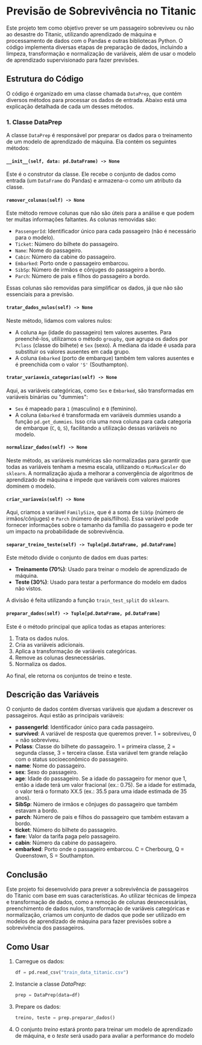 # Previsão de Sobrevivência no Titanic

Este projeto tem como objetivo prever se um passageiro sobreviveu ou não ao desastre do Titanic, utilizando aprendizado de máquina e processamento de dados com o Pandas e outras bibliotecas Python. O código implementa diversas etapas de preparação de dados, incluindo a limpeza, transformação e normalização de variáveis, além de usar o modelo de aprendizado supervisionado para fazer previsões.

## Estrutura do Código

O código é organizado em uma classe chamada `DataPrep`, que contém diversos métodos para processar os dados de entrada. Abaixo está uma explicação detalhada de cada um desses métodos.

### 1. **Classe DataPrep**

A classe `DataPrep` é responsável por preparar os dados para o treinamento de um modelo de aprendizado de máquina. Ela contém os seguintes métodos:

#### **`__init__(self, data: pd.DataFrame) -> None`**
Este é o construtor da classe. Ele recebe o conjunto de dados como entrada (um `DataFrame` do Pandas) e armazena-o como um atributo da classe.

#### **`remover_colunas(self) -> None`**
Este método remove colunas que não são úteis para a análise e que podem ter muitas informações faltantes. As colunas removidas são:
- `PassengerId`: Identificador único para cada passageiro (não é necessário para o modelo).
- `Ticket`: Número do bilhete do passageiro.
- `Name`: Nome do passageiro.
- `Cabin`: Número da cabine do passageiro.
- `Embarked`: Porto onde o passageiro embarcou.
- `SibSp`: Número de irmãos e cônjuges do passageiro a bordo.
- `Parch`: Número de pais e filhos do passageiro a bordo.

Essas colunas são removidas para simplificar os dados, já que não são essenciais para a previsão.

#### **`tratar_dados_nulos(self) -> None`**
Neste método, lidamos com valores nulos:
- A coluna `Age` (idade do passageiro) tem valores ausentes. Para preenchê-los, utilizamos o método `groupby`, que agrupa os dados por `Pclass` (classe do bilhete) e `Sex` (sexo). A mediana da idade é usada para substituir os valores ausentes em cada grupo.
- A coluna `Embarked` (porto de embarque) também tem valores ausentes e é preenchida com o valor `'S'` (Southampton).

#### **`tratar_variaveis_categorias(self) -> None`**
Aqui, as variáveis categóricas, como `Sex` e `Embarked`, são transformadas em variáveis binárias ou "dummies":
- `Sex` é mapeado para `1` (masculino) e `0` (feminino).
- A coluna `Embarked` é transformada em variáveis dummies usando a função `pd.get_dummies`. Isso cria uma nova coluna para cada categoria de embarque (`C`, `Q`, `S`), facilitando a utilização dessas variáveis no modelo.

#### **`normalizar_dados(self) -> None`**
Neste método, as variáveis numéricas são normalizadas para garantir que todas as variáveis tenham a mesma escala, utilizando o `MinMaxScaler` do `sklearn`. A normalização ajuda a melhorar a convergência de algoritmos de aprendizado de máquina e impede que variáveis com valores maiores dominem o modelo.

#### **`criar_variaveis(self) -> None`**
Aqui, criamos a variável `FamilySize`, que é a soma de `SibSp` (número de irmãos/cônjuges) e `Parch` (número de pais/filhos). Essa variável pode fornecer informações sobre o tamanho da família do passageiro e pode ter um impacto na probabilidade de sobrevivência.

#### **`separar_treino_teste(self) -> Tuple[pd.DataFrame, pd.DataFrame]`**
Este método divide o conjunto de dados em duas partes:
- **Treinamento (70%)**: Usado para treinar o modelo de aprendizado de máquina.
- **Teste (30%)**: Usado para testar a performance do modelo em dados não vistos.

A divisão é feita utilizando a função `train_test_split` do `sklearn`.

#### **`preparar_dados(self) -> Tuple[pd.DataFrame, pd.DataFrame]`**
Este é o método principal que aplica todas as etapas anteriores:
1. Trata os dados nulos.
2. Cria as variáveis adicionais.
3. Aplica a transformação de variáveis categóricas.
4. Remove as colunas desnecessárias.
5. Normaliza os dados.

Ao final, ele retorna os conjuntos de treino e teste.

## Descrição das Variáveis

O conjunto de dados contém diversas variáveis que ajudam a descrever os passageiros. Aqui estão as principais variáveis:

- **passengerId**: Identificador único para cada passageiro.
- **survived**: A variável de resposta que queremos prever. 1 = sobreviveu, 0 = não sobreviveu.
- **Pclass**: Classe do bilhete do passageiro. 1 = primeira classe, 2 = segunda classe, 3 = terceira classe. Esta variável tem grande relação com o status socioeconômico do passageiro.
- **name**: Nome do passageiro.
- **sex**: Sexo do passageiro.
- **age**: Idade do passageiro. Se a idade do passageiro for menor que 1, então a idade terá um valor fracional (ex.: 0.75). Se a idade for estimada, o valor terá o formato XX.5 (ex.: 35.5 para uma idade estimada de 35 anos).
- **SibSp**: Número de irmãos e cônjuges do passageiro que também estavam a bordo.
- **parch**: Número de pais e filhos do passageiro que também estavam a bordo.
- **ticket**: Número do bilhete do passageiro.
- **fare**: Valor da tarifa paga pelo passageiro.
- **cabin**: Número da cabine do passageiro.
- **embarked**: Porto onde o passageiro embarcou. C = Cherbourg, Q = Queenstown, S = Southampton.

## Conclusão

Este projeto foi desenvolvido para prever a sobrevivência de passageiros do Titanic com base em suas características. Ao utilizar técnicas de limpeza e transformação de dados, como a remoção de colunas desnecessárias, preenchimento de dados nulos, transformação de variáveis categóricas e normalização, criamos um conjunto de dados que pode ser utilizado em modelos de aprendizado de máquina para fazer previsões sobre a sobrevivência dos passageiros.

## Como Usar

1. Carregue os dados:
   ```python
   df = pd.read_csv("train_data_titanic.csv")

2. Instancie a classe *DataPrep*:
   ```python
   prep = DataPrep(data=df)

3. Prepare os dados:
   ```python 
   treino, teste = prep.preparar_dados()

4. O conjunto *treino* estará pronto para treinar um modelo de aprendizado de máquina, e o *teste* será usado para avaliar a performance do modelo